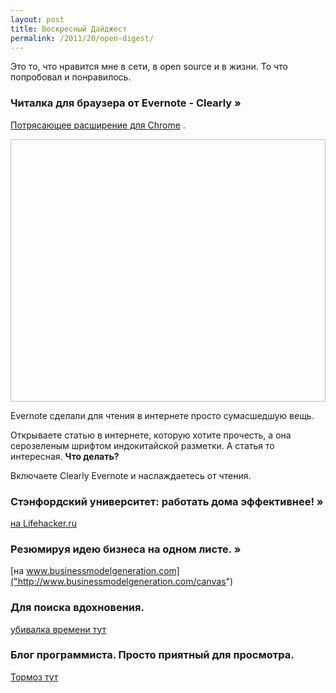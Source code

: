 ```yaml
---
layout: post
title: Воскресный Дайджест 
permalink: /2011/20/open-digest/
---
```


Это то, что нравится мне в сети, в open source и в жизни. То что попробовал и понравилось. 

### Читалка для браузера от Evernote - Clearly »
[Потрясающее расширение для Chrome]("http://www.evernote.com/about/download/clearly.php") .

<img style="width: 640px; height: 420px" href="http://blog.evernote.com/wp-content/uploads/2011/11/evernote_clearly.png"></img>

Evernote сделали для чтения в интернете просто сумасшедшую вещь. 

Открываете статью в интернете, которую хотите прочесть, а она серозеленым шрифтом индокитайской разметки. А статья то интересная. **Что делать?**

Включаете Clearly Evernote и наслаждаетесь от чтения.

### Стэнфордский университет: работать дома эффективнее! »
[на Lifehacker.ru]("http://lifehacker.ru/2011/11/16/homework-rules/")

### Резюмируя идею бизнеса на одном листе. »
[на www.businessmodelgeneration.com]("http://www.businessmodelgeneration.com/canvas")

### Для поиска вдохновения. 
[убивалка времени тут]("http://curiositycounts.com/")

### Блог программиста. Просто приятный для просмотра.
[Тормоз тут]("http://brokenbrake.biz/")
